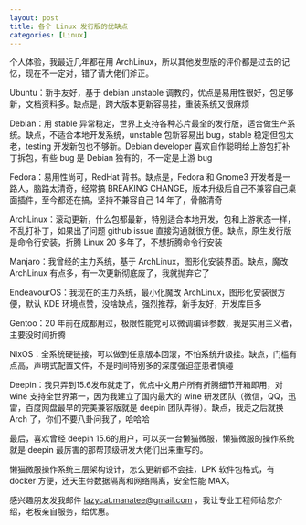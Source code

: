 ```yaml
---
layout: post
title: 各个 Linux 发行版的优缺点
categories: [Linux]
---
```


个人体验，我最近几年都在用 ArchLinux，所以其他发型版的评价都是过去的记忆，现在不一定对，错了请大佬们斧正。

Ubuntu：新手友好，基于 debian unstable 调教的，优点是易用性很好，包足够新，文档资料多。缺点是，跨大版本更新容易挂，重装系统又很麻烦

Debian：用 stable 异常稳定，世界上支持各种芯片最全的发行版，适合做生产系统。缺点，不适合本地开发系统，unstable 包新容易出 bug，stable 稳定但包太老，testing 开发新包也不够新。Debian developer 喜欢自作聪明给上游包打补丁拆包，有些 bug 是 Debian 独有的，不一定是上游 bug

Fedora：易用性尚可，RedHat 背书。缺点是，Fedora 和 Gnome3 开发者是一路人，脑路太清奇，经常搞 BREAKING CHANGE，版本升级后自己不兼容自己桌面插件，至今都还在搞，坚持不兼容自己 14 年了，骨骼清奇

ArchLinux：滚动更新，什么包都最新，特别适合本地开发，包和上游状态一样，不乱打补丁，如果出了问题 github issue 直接沟通就很方便。缺点，原生发行版是命令行安装，折腾 Linux 20 多年了，不想折腾命令行安装

Manjaro：我曾经的主力系统，基于 ArchLinux，图形化安装界面。缺点，魔改 ArchLinux 有点多，有一次更新彻底废了，我就抛弃它了

EndeavourOS：我现在的主力系统，最小化魔改 ArchLinux，图形化安装很方便，默认 KDE 环境点赞，没啥缺点，强烈推荐，新手友好，开发库巨多

Gentoo：20 年前在成都用过，极限性能党可以微调编译参数，我是实用主义者，主要没时间折腾

NixOS：全系统硬链接，可以做到任意版本回滚，不怕系统升级挂。缺点，门槛有点高，声明式配置文件，不是时间特别多的深度强迫症患者慎碰

Deepin：我只弄到15.6发布就走了，优点中文用户所有折腾细节开箱即用，对 wine 支持全世界第一，因为我建立了国内最大的 wine 研发团队（微信，QQ，迅雷，百度网盘最早的完美兼容版就是 deepin 团队弄得）。缺点，我走之后就换 Arch 了，你们不要八卦问我了，哈哈哈

最后，喜欢曾经 deepin 15.6的用户，可以买一台懒猫微服，懒猫微服的操作系统就是 deepin 最厉害的那帮顶级研发大佬们出来重写的。

懒猫微服操作系统三层架构设计，怎么更新都不会挂，LPK 软件包格式，有 docker 方便，还天生带数据隔离和网络隔离，安全性能 MAX。

感兴趣朋友发我邮件 lazycat.manatee@gmail.com ，我让专业工程师给您介绍，老板亲自服务，给优惠。
